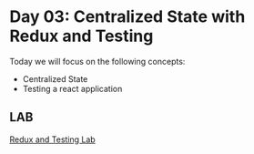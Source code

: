 # Day 03: Centralized State with Redux and Testing 
Today we will focus on the following concepts:
* Centralized State
* Testing a react application

## LAB
[Redux and Testing Lab](https://github.com/erics273/di-sf-hio-react-lab-redux-jest)